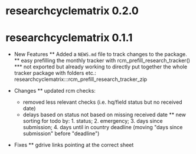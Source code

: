 # researchcyclematrix 0.2.0

# researchcyclematrix 0.1.1

* New Features
** Added a `NEWS.md` file to track changes to the package.
** easy prefilling the monthly tracker with rcm_prefill_research_tracker()
*** not exported but already working to directly put together the whole tracker package with folders etc.: researchcyclematrix:::rcm_prefill_research_tracker_zip

* Changes
** updated rcm checks:
  - removed less relevant checks (i.e. hq/field status but no received date)
  - delays based on status not based on missing received date
** new sorting for  todo by: 1. status; 2. emergency; 3. days since submission; 4. days until in country deadline (moving "days since submission" before "deadline")

* Fixes
** gdrive links pointing at the correct sheet
